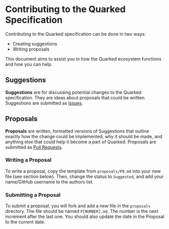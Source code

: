 # Contributing to the Quarked Specification

Contributing to the Quarked specification can be done in two ways:

* Creating suggestions
* Writing proposals

This document aims to assist you in how the Quarked ecosystem functions and how you can help.

## Suggestions

**Suggestions** are for discussing potential changes to the Quarked specification. They are ideas about proposals that could be written. Suggestions are submitted as [Issues](https://github.com/quarked-dev/spec/issues).

## Proposals

**Proposals** are written, formatted versions of Suggestions that outline exactly how the change could be implemented, why it should be made, and anything else that could help it become a part of Quarked. Proposals are submitted as [Pull Requests](https://github.com/quarked-dev/spec/issues).

### Writing a Proposal

To write a proposal, copy the template from `proposals/P0.md` into your new file (see section below). Then, change the status to `Suggested`, and add your name/GitHub username to the authors list.

### Submitting a Proposal

To submit a proposal, you will fork and add a new file in the `proposals` directory. The file should be named `P[NUMBER].md`. The number is the next increment after the last one. You should also update the date in the Proposal to the current date.
